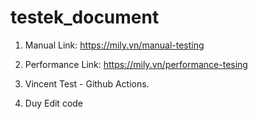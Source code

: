 # testek_document

1. Manual Link:  https://mily.vn/manual-testing
2. Performance Link: https://mily.vn/performance-tesing
3.  Vincent Test  - Github Actions.

4.  Duy Edit code
      
